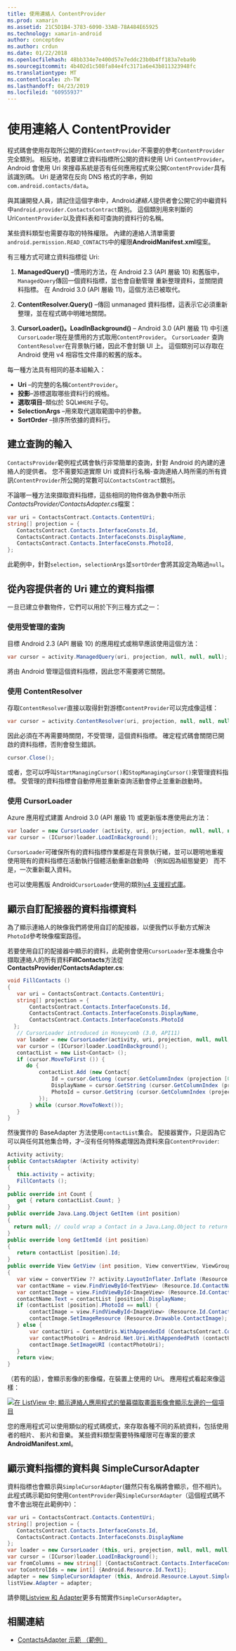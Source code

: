 ```yaml
---
title: 使用連絡人 ContentProvider
ms.prod: xamarin
ms.assetid: 21C5D1B4-3783-6090-33AB-78A484E65925
ms.technology: xamarin-android
author: conceptdev
ms.author: crdun
ms.date: 01/22/2018
ms.openlocfilehash: 48bb334e7e400d57e7eddc23b0b4ff183a7eba9b
ms.sourcegitcommit: 4b402d1c508fa84e4fc3171a6e43b811323948fc
ms.translationtype: MT
ms.contentlocale: zh-TW
ms.lasthandoff: 04/23/2019
ms.locfileid: "60955937"
---
```

# <a name="using-the-contacts-contentprovider"></a>使用連絡人 ContentProvider

程式碼會使用存取所公開的資料`ContentProvider`不需要的參考`ContentProvider`完全類別。 相反地，若要建立資料指標所公開的資料使用 Uri `ContentProvider`。 Android 會使用 Uri 來搜尋系統是否有任何應用程式來公開`ContentProvider`具有該識別碼。 Uri 是通常在反向 DNS 格式的字串，例如`com.android.contacts/data`。

與其讓開發人員，請記住這個字串中，Android*連絡人*提供者會公開它的中繼資料中`android.provider.ContactsContract`類別。 這個類別用來判斷的 Uri`ContentProvider`以及資料表和可查詢的資料行的名稱。

某些資料類型也需要存取的特殊權限。 內建的連絡人清單需要`android.permission.READ_CONTACTS`中的權限**AndroidManifest.xml**檔案。

有三種方式可建立資料指標從 Uri:

1. **ManagedQuery()** &ndash;慣用的方法，在 Android 2.3 (API 層級 10) 和舊版中，`ManagedQuery`傳回一個資料指標，並也會自動管理 重新整理資料，並關閉資料指標。 在 Android 3.0 (API 層級 11)，這個方法已被取代。

1. **ContentResolver.Query()** &ndash;傳回 unmanaged 資料指標，這表示它必須重新整理，並在程式碼中明確地關閉。

1. **CursorLoader()。LoadInBackground()** &ndash; Android 3.0 (API 層級 11) 中引進`CursorLoader`現在是慣用的方式取用`ContentProvider`。 `CursorLoader` 查詢`ContentResolver`在背景執行緒，因此不會封鎖 UI 上。
   這個類別可以存取在 Android 使用 v4 相容性文件庫的較舊的版本。


每一種方法具有相同的基本組輸入：

-  **Uri** &ndash;的完整的名稱`ContentProvider`。
-  **投影**&ndash;游標選取哪些資料行的規格。
-  **選取項目**&ndash;類似於 SQL`WHERE`子句。
-  **SelectionArgs** &ndash;用來取代選取範圍中的參數。
-  **SortOrder** &ndash;排序所依據的資料行。



## <a name="creating-inputs-for-a-query"></a>建立查詢的輸入

`ContactsProvider`範例程式碼會執行非常簡單的查詢，針對 Android 的內建的連絡人的提供者。 您不需要知道實際 Uri 或資料行名稱-查詢連絡人時所需的所有資訊`ContentProvider`所公開的常數可以`ContactsContract`類別。

不論哪一種方法來擷取資料指標，這些相同的物件做為參數中所示*ContactsProvider/ContactsAdapter.cs*檔案：

```csharp
var uri = ContactsContract.Contacts.ContentUri;
string[] projection = {
   ContactsContract.Contacts.InterfaceConsts.Id,
   ContactsContract.Contacts.InterfaceConsts.DisplayName,
   ContactsContract.Contacts.InterfaceConsts.PhotoId,
};
```

此範例中，針對`selection`，`selectionArgs`並`sortOrder`會將其設定為略過`null`。



## <a name="creating-a-cursor-from-a-content-provider-uri"></a>從內容提供者的 Uri 建立的資料指標

一旦已建立參數物件，它們可以用於下列三種方式之一：



### <a name="using-a-managed-query"></a>使用受管理的查詢

目標 Android 2.3 (API 層級 10) 的應用程式或稍早應該使用這個方法：

```csharp
var cursor = activity.ManagedQuery(uri, projection, null, null, null);
```

將由 Android 管理這個資料指標，因此您不需要將它關閉。



### <a name="using-contentresolver"></a>使用 ContentResolver

存取`ContentResolver`直接以取得針對游標`ContentProvider`可以完成像這樣：

```csharp
var cursor = activity.ContentResolver(uri, projection, null, null, null);
```

因此必須在不再需要時關閉，不受管理，這個資料指標。
確定程式碼會關閉已開啟的資料指標，否則會發生錯誤。

```csharp
cursor.Close();
```

或者，您可以呼叫`StartManagingCursor()`和`StopManagingCursor()`來管理資料指標。 受管理的資料指標會自動停用並重新查詢活動會停止並重新啟動時。



### <a name="using-cursorloader"></a>使用 CursorLoader

Azure 應用程式建置 Android 3.0 (API 層級 11) 或更新版本應使用此方法：

```csharp
var loader = new CursorLoader (activity, uri, projection, null, null, null);
var cursor = (ICursor)loader.LoadInBackground();
```

`CursorLoader`可確保所有的資料指標作業都是在背景執行緒，並可以聰明地重複使用現有的資料指標在活動執行個體活動重新啟動時 （例如因為組態變更） 而不是，一次重新載入資料。

也可以使用舊版 Android`CursorLoader`使用的類別[v4 支援程式庫](https://developer.android.com/tools/support-library/index.html)。



## <a name="displaying-the-cursor-data-with-a-custom-adapter"></a>顯示自訂配接器的資料指標資料

為了顯示連絡人的映像我們將使用自訂的配接器，以便我們以手動方式解決`PhotoId`參考映像檔案路徑。

若要使用自訂的配接器中顯示的資料，此範例會使用`CursorLoader`至本機集合中擷取連絡人的所有資料**FillContacts**方法從**ContactsProvider/ContactsAdapter.cs**:

```csharp
void FillContacts ()
{
   var uri = ContactsContract.Contacts.ContentUri;
   string[] projection = {
       ContactsContract.Contacts.InterfaceConsts.Id,
       ContactsContract.Contacts.InterfaceConsts.DisplayName,
       ContactsContract.Contacts.InterfaceConsts.PhotoId
  };
   // CursorLoader introduced in Honeycomb (3.0, API11)
   var loader = new CursorLoader(activity, uri, projection, null, null, null);
   var cursor = (ICursor)loader.LoadInBackground();
   contactList = new List<Contact> ();
   if (cursor.MoveToFirst ()) {
      do {
          contactList.Add (new Contact{
              Id = cursor.GetLong (cursor.GetColumnIndex (projection [0])),
              DisplayName = cursor.GetString (cursor.GetColumnIndex (projection [1])),
              PhotoId = cursor.GetString (cursor.GetColumnIndex (projection [2]))
          });
       } while (cursor.MoveToNext());
   }
}
```

然後實作的 BaseAdapter 方法使用`contactList`集合。 配接器實作，只是因為它可以與任何其他集合時，才&ndash;沒有任何特殊處理因為資料來自`ContentProvider`:

```csharp
Activity activity;
public ContactsAdapter (Activity activity)
{
   this.activity = activity;
   FillContacts ();
}
public override int Count {
   get { return contactList.Count; }
}
public override Java.Lang.Object GetItem (int position)
{
  return null; // could wrap a Contact in a Java.Lang.Object to return it here if needed
}
public override long GetItemId (int position)
{
   return contactList [position].Id;
}
public override View GetView (int position, View convertView, ViewGroup parent)
{
   var view = convertView ?? activity.LayoutInflater.Inflate (Resource.Layout.ContactListItem, parent, false);
   var contactName = view.FindViewById<TextView> (Resource.Id.ContactName);
   var contactImage = view.FindViewById<ImageView> (Resource.Id.ContactImage);
   contactName.Text = contactList [position].DisplayName;
   if (contactList [position].PhotoId == null) {
       contactImage = view.FindViewById<ImageView> (Resource.Id.ContactImage);
       contactImage.SetImageResource (Resource.Drawable.ContactImage);
   } else {
       var contactUri = ContentUris.WithAppendedId (ContactsContract.Contacts.ContentUri, contactList [position].Id);
       var contactPhotoUri = Android.Net.Uri.WithAppendedPath (contactUri, Contacts.Photos.ContentDirectory);
       contactImage.SetImageURI (contactPhotoUri);
   }
   return view;
}
```

（若有的話），會顯示影像的影像檔，在裝置上使用的 Uri。 應用程式看起來像這樣：

[![在 ListView 中; 顯示連絡人應用程式的螢幕擷取畫面影像會顯示左邊的一個項目](contacts-contentprovider-images/contactsprovider.png)](contacts-contentprovider-images/contactsprovider.png#lightbox)

您的應用程式可以使用類似的程式碼模式，來存取各種不同的系統資料，包括使用者的相片、 影片和音樂。
某些資料類型需要特殊權限可在專案的要求**AndroidManifest.xml**。



## <a name="displaying-the-cursor-data-with-a-simplecursoradapter"></a>顯示資料指標的資料與 SimpleCursorAdapter

資料指標也會顯示與`SimpleCursorAdapter`(雖然只有名稱將會顯示，但不相片)。 此程式碼示範如何使用`ContentProvider`與`SimpleCursorAdapter`（這個程式碼不會不會出現在此範例中）：

```csharp
var uri = ContactsContract.Contacts.ContentUri;
string[] projection = {
   ContactsContract.Contacts.InterfaceConsts.Id,
   ContactsContract.Contacts.InterfaceConsts.DisplayName
};
var loader = new CursorLoader (this, uri, projection, null, null, null);
var cursor = (ICursor)loader.LoadInBackground();
var fromColumns = new string[] {ContactsContract.Contacts.InterfaceConsts.DisplayName};
var toControlIds = new int[] {Android.Resource.Id.Text1};
adapter = new SimpleCursorAdapter (this, Android.Resource.Layout.SimpleListItem1, cursor, fromColumns, toControlsIds);
listView.Adapter = adapter;
```

請參閱[Listview 和 Adapter](~/android/user-interface/layouts/list-view/index.md)更多有關實作`SimpleCursorAdapter`。


## <a name="related-links"></a>相關連結

- [ContactsAdapter 示範 （範例）](https://developer.xamarin.com/samples/monodroid/PlatformFeatures/ContactsAdapterDemo/)

